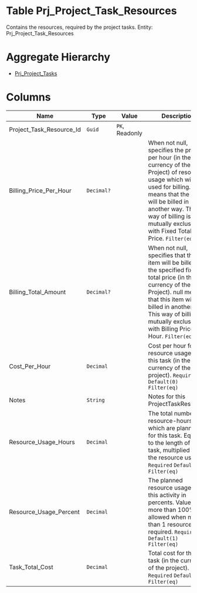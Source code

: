 # Table Prj_Project_Task_Resources

Contains the resources, required by the project tasks. Entity: Prj_Project_Task_Resources

# Aggregate Hierarchy

* [Prj_Project_Tasks](Prj_Project_Tasks.md)

# Columns

| Name | Type | Value | Description |
| - | - | - | --- |
|Project_Task_Resource_Id|`Guid`|`PK`, Readonly||
|Billing_Price_Per_Hour|`Decimal?`||When not null, specifies the price per hour (in the currency of the Project) of resource usage which will be used for billing. null means that the item will be billed in another way. This way of billing is mutually exclusive with Fixed Total Price. `Filter(eq)` |
|Billing_Total_Amount|`Decimal?`||When not null, specifies that this item will be billed for the specified fixed total price (in the currency of the Project). null means that this item will be billed in another way. This way of billing is mutually exclusive with Billing Price Per Hour. `Filter(eq)` |
|Cost_Per_Hour|`Decimal`||Cost per hour for the resource usage for this task (in the currency of the project). `Required` `Default(0)` `Filter(eq)` |
|Notes|`String`||Notes for this ProjectTaskResource. |
|Resource_Usage_Hours|`Decimal`||The total number of resource-hours, which are planned for this task. Equals to the length of the task, multiplied by the resource usage. `Required` `Default(0)` `Filter(eq)` |
|Resource_Usage_Percent|`Decimal`||The planned resource usage for this activity in percents. Values of more than 100% are allowed when more than 1 resource is required. `Required` `Default(1)` `Filter(eq)` |
|Task_Total_Cost|`Decimal`||Total cost for this task (in the currency of the project). `Required` `Default(0)` `Filter(eq)` |
